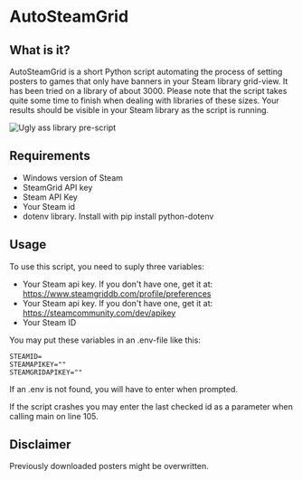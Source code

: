 AutoSteamGrid
=============

What is it?
-----------

AutoSteamGrid is a short Python script automating the process of setting posters to games that only have banners in your Steam library grid-view.
It has been tried on a library of about 3000. Please note that the script takes quite some time to finish when dealing with libraries of these sizes. Your results should be visible in your Steam library as the script is running.

![Ugly ass library pre-script](https://github.com/as-troska/AutoSteamGrid/assets/90447315/da761fca-60bb-46d3-b890-905e2d465989)


Requirements
------------
- Windows version of Steam  
- SteamGrid API key  
- Steam API Key  
- Your Steam id
- dotenv library. Install with pip install python-dotenv

Usage
-----
To use this script, you need to suply three variables:  
- Your Steam api key. If you don't have one, get it at: https://www.steamgriddb.com/profile/preferences  
- Your Steam api key. If you don't have one, get it at: https://steamcommunity.com/dev/apikey  
- Your Steam ID   

You may put these variables in an .env-file like this:

    STEAMID=      
    STEAMAPIKEY=""    
    STEAMGRIDAPIKEY=""    


If an .env is not found, you will have to enter when prompted.

If the script crashes you may enter the last checked id as a parameter when calling main on line 105.

Disclaimer
----------
Previously downloaded posters might be overwritten.

